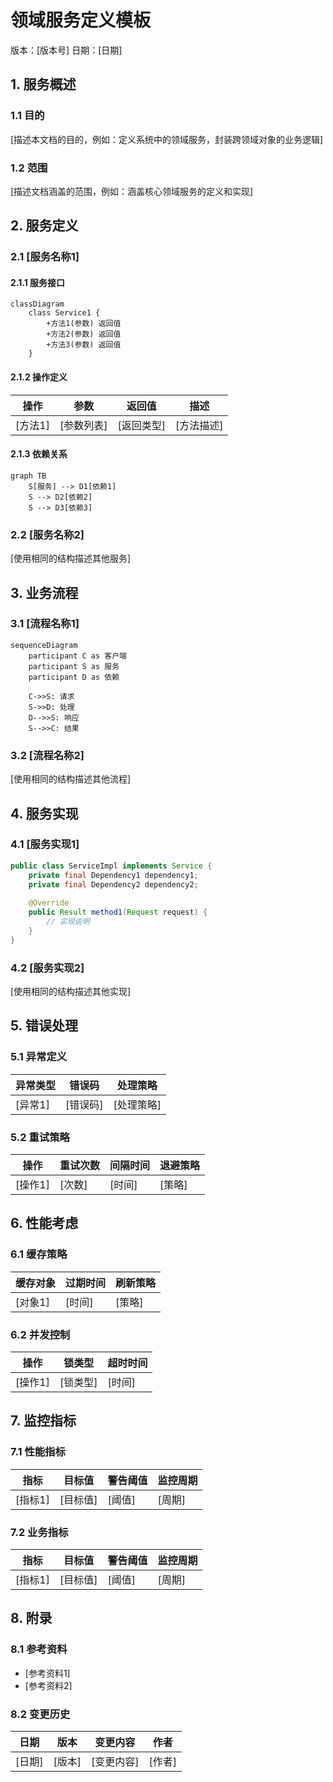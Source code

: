 # 领域服务定义模板
版本：[版本号]
日期：[日期]

## 1. 服务概述

### 1.1 目的
[描述本文档的目的，例如：定义系统中的领域服务，封装跨领域对象的业务逻辑]

### 1.2 范围
[描述文档涵盖的范围，例如：涵盖核心领域服务的定义和实现]

## 2. 服务定义

### 2.1 [服务名称1]
#### 2.1.1 服务接口
```mermaid
classDiagram
    class Service1 {
        +方法1(参数) 返回值
        +方法2(参数) 返回值
        +方法3(参数) 返回值
    }
```

#### 2.1.2 操作定义
| 操作 | 参数 | 返回值 | 描述 |
|------|------|--------|------|
| [方法1] | [参数列表] | [返回类型] | [方法描述] |

#### 2.1.3 依赖关系
```mermaid
graph TB
    S[服务] --> D1[依赖1]
    S --> D2[依赖2]
    S --> D3[依赖3]
```

### 2.2 [服务名称2]
[使用相同的结构描述其他服务]

## 3. 业务流程

### 3.1 [流程名称1]
```mermaid
sequenceDiagram
    participant C as 客户端
    participant S as 服务
    participant D as 依赖

    C->>S: 请求
    S->>D: 处理
    D-->>S: 响应
    S-->>C: 结果
```

### 3.2 [流程名称2]
[使用相同的结构描述其他流程]

## 4. 服务实现

### 4.1 [服务实现1]
```java
public class ServiceImpl implements Service {
    private final Dependency1 dependency1;
    private final Dependency2 dependency2;
    
    @Override
    public Result method1(Request request) {
        // 实现说明
    }
}
```

### 4.2 [服务实现2]
[使用相同的结构描述其他实现]

## 5. 错误处理

### 5.1 异常定义
| 异常类型 | 错误码 | 处理策略 |
|---------|--------|----------|
| [异常1] | [错误码] | [处理策略] |

### 5.2 重试策略
| 操作 | 重试次数 | 间隔时间 | 退避策略 |
|------|----------|----------|----------|
| [操作1] | [次数] | [时间] | [策略] |

## 6. 性能考虑

### 6.1 缓存策略
| 缓存对象 | 过期时间 | 刷新策略 |
|---------|----------|----------|
| [对象1] | [时间] | [策略] |

### 6.2 并发控制
| 操作 | 锁类型 | 超时时间 |
|------|--------|----------|
| [操作1] | [锁类型] | [时间] |

## 7. 监控指标

### 7.1 性能指标
| 指标 | 目标值 | 警告阈值 | 监控周期 |
|------|--------|----------|----------|
| [指标1] | [目标值] | [阈值] | [周期] |

### 7.2 业务指标
| 指标 | 目标值 | 警告阈值 | 监控周期 |
|------|--------|----------|----------|
| [指标1] | [目标值] | [阈值] | [周期] |

## 8. 附录

### 8.1 参考资料
- [参考资料1]
- [参考资料2]

### 8.2 变更历史
| 日期 | 版本 | 变更内容 | 作者 |
|------|------|----------|------|
| [日期] | [版本] | [变更内容] | [作者] | 
